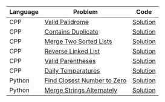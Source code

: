 | Language | Problem                                                                                   | Code                                                                                                       |
| -------- | ----------------------------------------------------------------------------------------- | ---------------------------------------------------------------------------------------------------------- |
| CPP      | [Valid Palidrome](https://leetcode.com/problems/valid-palindrome/)                        | [Solution](https://github.com/ulascan54/coding-challenge/blob/main/letcode/valid-palindrome.cpp)           |
| CPP      | [Contains Duplicate](https://leetcode.com/problems/contains-duplicate/)                   | [Solution](https://github.com/ulascan54/coding-challenge/blob/main/letcode/contains-duplicate.cpp)         |
| CPP      | [Merge Two Sorted Lists](https://leetcode.com/problems/merge-two-sorted-lists/)           | [Solution](https://github.com/ulascan54/coding-challenge/blob/main/letcode/merge-two-sorted-lists.cpp)     |
| CPP      | [Reverse Linked List](https://leetcode.com/problems/reverse-linked-list/)                 | [Solution](https://github.com/ulascan54/coding-challenge/blob/main/letcode/reverse-linked-list.cpp)        |
| CPP      | [Valid Parentheses](https://leetcode.com/problems/valid-parentheses/)                     | [Solution](https://github.com/ulascan54/coding-challenge/blob/main/letcode/valid-parentheses.cpp)          |
| CPP      | [Daily Temperatures](https://leetcode.com/problems/daily-temperatures/)                   | [Solution](https://github.com/ulascan54/coding-challenge/blob/main/letcode/daily-temperatures.cpp)         |
| Python   | [Find Closest Number to Zero](https://leetcode.com/problems/find-closest-number-to-zero/) | [Solution](https://github.com/ulascan54/coding-challenge/blob/main/letcode/find-closest-number-to-zero.py) |
| Python   | [Merge Strings Alternately](https://leetcode.com/problems/merge-strings-alternately/)     | [Solution](https://github.com/ulascan54/coding-challenge/blob/main/letcode/merge-strings-alternately.py)   |
